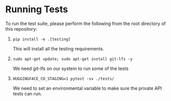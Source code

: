 # Running Tests

To run the test suite, please perform the following from the root directory of this repository:

1. `pip install -e .[testing]`

      This will install all the testing requirements.
2. `sudo apt-get update; sudo apt-get install git-lfs -y`

      We need git-lfs on our system to run some of the tests
    
3. `HUGGINGFACE_CO_STAGING=1 pytest -sv ./tests/`
    
    We need to set an environmental variable to make sure the private API tests can run. 